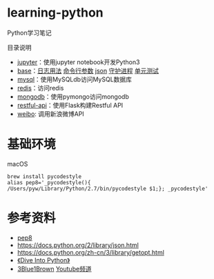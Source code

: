 # learning-python

Python学习笔记

目录说明

- [jupyter](jupyter)：使用jupyter notebook开发Python3
- [base](base)：[日志用法](base/log.py) [命令行参数](base/cmdline.py) [json](base/json-sample.py) [守护进程](base/daemon.py) [单元测试](base/base_test.py)
- [mysql](mysql)：使用MySQLdb访问MySQL数据库
- [redis](redis)：访问redis
- [mongodb](mongodb)：使用pymongo访问mongodb
- [restful-api](restful-api)：使用Flask构建Restful API
- [weibo](weibo): 调用新浪微博API

# 基础环境

macOS
```
brew install pycodestyle
alias pep8='_pycodestyle(){ /Users/pyw/Library/Python/2.7/bin/pycodestyle $1;}; _pycodestyle'
```

# 参考资料

- [pep8](https://www.python.org/dev/peps/pep-0008/)
- https://docs.python.org/2/library/json.html
- https://docs.python.org/zh-cn/3/library/getopt.html
- [《Dive Into Python》](https://book.douban.com/subject/1440658/)
- [3Blue1Brown](https://www.3blue1brown.com/) [Youtube频道](https://www.youtube.com/channel/UCYO_jab_esuFRV4b17AJtAw)